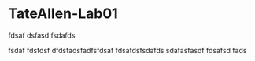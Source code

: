# TateAllen-Lab01
fdsaf
dsfasd
fsdafds

fsdaf
fdsfdsf
dfdsfadsfadfsfdsaf
fdsafdsfsdafds
sdafasfasdf
fdsafsd
fads
